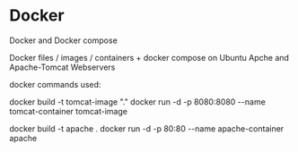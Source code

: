 # Docker
Docker and Docker compose


Docker files / images / containers + docker compose on Ubuntu Apche and Apache-Tomcat Webservers


docker commands used:

docker build -t tomcat-image "."
docker run -d -p 8080:8080 --name tomcat-container tomcat-image


docker build -t apache .
docker run -d -p 80:80 --name apache-container apache
